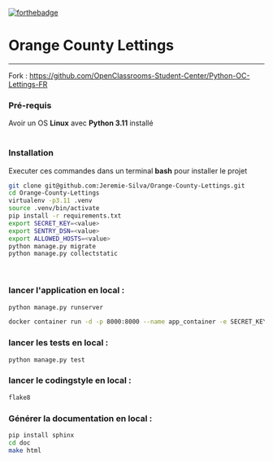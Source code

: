 [![forthebadge](https://forthebadge.com/images/badges/made-with-python.svg)](https://forthebadge.com)
# Orange County Lettings
---
Fork : https://github.com/OpenClassrooms-Student-Center/Python-OC-Lettings-FR

### Pré-requis
Avoir un OS **Linux** avec **Python 3.11** installé  
<br/>

### Installation
Executer ces commandes dans un terminal **bash**
pour installer le projet
```bash
git clone git@github.com:Jeremie-Silva/Orange-County-Lettings.git
cd Orange-County-Lettings
virtualenv -p3.11 .venv
source .venv/bin/activate
pip install -r requirements.txt
export SECRET_KEY=<value>
export SENTRY_DSN=<value>
export ALLOWED_HOSTS=<value>
python manage.py migrate
python manage.py collectstatic
```

<br/>

### lancer l'application en local :
```bash
python manage.py runserver
```
```bash
docker container run -d -p 8000:8000 --name app_container -e SECRET_KEY=$SECRET_KEY -e SENTRY_DSN=$SENTRY_DSN -e ALLOWED_HOSTS=$ALLOWED_HOSTS mytricks/orange-county-lettings:<selected-tag>
```

### lancer les tests en local :
```bash
python manage.py test
```

### lancer le codingstyle en local :
```bash
flake8
```

### Générer la documentation en local :
```bash
pip install sphinx
cd doc
make html
```
